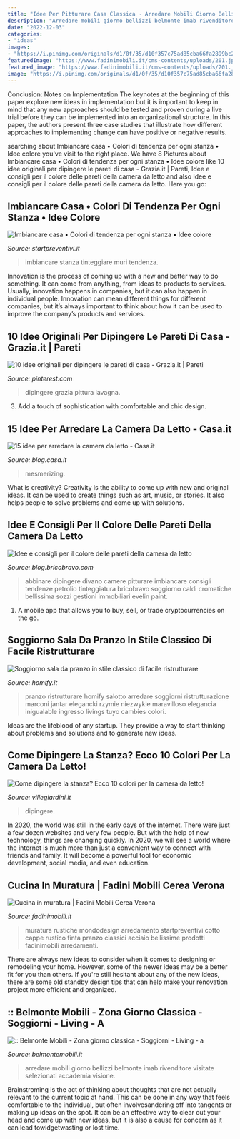 ```yaml
---
title: "Idee Per Pitturare Casa Classica ~ Arredare Mobili Giorno Bellizzi Belmonte Imab Rivenditore Visitate Selezionati Accademia Visione"
description: "Arredare mobili giorno bellizzi belmonte imab rivenditore visitate selezionati accademia visione"
date: "2022-12-03"
categories:
- "ideas"
images:
- "https://i.pinimg.com/originals/d1/0f/35/d10f357c75ad85cba66fa2899bc2c321.jpg"
featuredImage: "https://www.fadinimobili.it/cms-contents/uploads/201.jpg"
featured_image: "https://www.fadinimobili.it/cms-contents/uploads/201.jpg"
image: "https://i.pinimg.com/originals/d1/0f/35/d10f357c75ad85cba66fa2899bc2c321.jpg"
---
```



Conclusion: Notes on Implementation
The keynotes at the beginning of this paper explore new ideas in implementation but it is important to keep in mind that any new approaches should be tested and proven during a live trial before they can be implemented into an organizational structure. In this paper, the authors present three case studies that illustrate how different approaches to implementing change can have positive or negative results.

	

		
searching about Imbiancare casa • Colori di tendenza per ogni stanza • Idee colore you've visit to the right place. We have 8 Pictures about Imbiancare casa • Colori di tendenza per ogni stanza • Idee colore like 10 idee originali per dipingere le pareti di casa - Grazia.it | Pareti, Idee e consigli per il colore delle pareti della camera da letto and also Idee e consigli per il colore delle pareti della camera da letto. Here you go:
		
    
## Imbiancare Casa • Colori Di Tendenza Per Ogni Stanza • Idee Colore

<img loading=lazy src="https://www.startpreventivi.it/wp-content/themes/Avada-Child-Theme/images/Blog/Muri-Pareti/imbiancare-casa/7-imbiancare-casa.jpg" onerror="this.onerror=null;this.src='https://tse4.mm.bing.net/th?id=OIP.8EEo2LEYqx7g3yQc1tP47wHaKc&amp;pid=15.1';" alt="Imbiancare casa • Colori di tendenza per ogni stanza • Idee colore">

_Source: startpreventivi.it_

>imbiancare stanza tinteggiare muri tendenza. 

	

Innovation is the process of coming up with a new and better way to do something. It can come from anything, from ideas to products to services. Usually, innovation happens in companies, but it can also happen in individual people. Innovation can mean different things for different companies, but it’s always important to think about how it can be used to improve the company’s products and services.

    
## 10 Idee Originali Per Dipingere Le Pareti Di Casa - Grazia.it | Pareti

<img loading=lazy src="https://i.pinimg.com/originals/d1/0f/35/d10f357c75ad85cba66fa2899bc2c321.jpg" onerror="this.onerror=null;this.src='https://tse4.mm.bing.net/th?id=OIP.dYT6JBF6t3vcBdfdvcZqjwHaJ4&amp;pid=15.1';" alt="10 idee originali per dipingere le pareti di casa - Grazia.it | Pareti">

_Source: pinterest.com_

>dipingere grazia pittura lavagna. 

	

3. Add a touch of sophistication with comfortable and chic design.

    
## 15 Idee Per Arredare La Camera Da Letto - Casa.it

<img loading=lazy src="https://blog.casa.it/wp-content/uploads/2015/09/camera_da_letto4.jpg" onerror="this.onerror=null;this.src='https://tse4.mm.bing.net/th?id=OIP.wyvFABLqbIg5c5twnuncjwHaFj&amp;pid=15.1';" alt="15 idee per arredare la camera da letto - Casa.it">

_Source: blog.casa.it_

>mesmerizing. 

	

What is creativity?
Creativity is the ability to come up with new and original ideas. It can be used to create things such as art, music, or stories. It also helps people to solve problems and come up with solutions.

    
## Idee E Consigli Per Il Colore Delle Pareti Della Camera Da Letto

<img loading=lazy src="https://blog.bricobravo.com/wp-content/uploads/2018/01/cover-colore-pareti.jpg" onerror="this.onerror=null;this.src='https://tse4.mm.bing.net/th?id=OIP.dxUMAO3vVe4n1iZNNzGi0QHaFH&amp;pid=15.1';" alt="Idee e consigli per il colore delle pareti della camera da letto">

_Source: blog.bricobravo.com_

>abbinare dipingere divano camere pitturare imbiancare consigli tendenze petrolio tinteggiatura bricobravo soggiorno caldi cromatiche bellissima sozzi gestioni immobiliari evelin paint. 

	

1. A mobile app that allows you to buy, sell, or trade cryptocurrencies on the go.

    
## Soggiorno Sala Da Pranzo In Stile Classico Di Facile Ristrutturare

<img loading=lazy src="https://images.homify.com/images/a_0,c_limit,f_auto,h_1024,q_auto,w_1024/v1481709315/p/photo/image/1735777/marconi_roma_capilupo_4/foto-di-sala-da-pranzo-in-stile-classico-di-facile-ristrutturare.jpg" onerror="this.onerror=null;this.src='https://tse1.mm.bing.net/th?id=OIP.yktlpKZaJ0IQEd_PMIdJygHaE8&amp;pid=15.1';" alt="Soggiorno sala da pranzo in stile classico di facile ristrutturare">

_Source: homify.it_

>pranzo ristrutturare homify salotto arredare soggiorni ristrutturazione marconi jantar elegancki rzymie niezwykle maravilloso elegancia inigualable ingresso livings tuyo cambies colori. 

	

Ideas are the lifeblood of any startup. They provide a way to start thinking about problems and solutions and to generate new ideas.

    
## Come Dipingere La Stanza? Ecco 10 Colori Per La Camera Da Letto!

<img loading=lazy src="https://www.villegiardini.it/wp-content/uploads/2017/08/jarkaja_spalnja-4.jpg" onerror="this.onerror=null;this.src='https://tse1.mm.bing.net/th?id=OIP.Up-7mkqJOWLW4tsemtta5wHaFB&amp;pid=15.1';" alt="Come dipingere la stanza? Ecco 10 colori per la camera da letto!">

_Source: villegiardini.it_

>dipingere. 

	

In 2020, the world was still in the early days of the internet. There were just a few dozen websites and very few people. But with the help of new technology, things are changing quickly. In 2020, we will see a world where the internet is much more than just a convenient way to connect with friends and family. It will become a powerful tool for economic development, social media, and even education.

    
## Cucina In Muratura | Fadini Mobili Cerea Verona

<img loading=lazy src="https://www.fadinimobili.it/cms-contents/uploads/201.jpg" onerror="this.onerror=null;this.src='https://tse4.mm.bing.net/th?id=OIP.hxAlB5zsChysrMPDvRLZTwHaE6&amp;pid=15.1';" alt="Cucina in muratura | Fadini Mobili Cerea Verona">

_Source: fadinimobili.it_

>muratura rustiche mondodesign arredamento startpreventivi cotto cappe rustico finta pranzo classici acciaio bellissime prodotti fadinimobili arredamenti. 

	

There are always new ideas to consider when it comes to designing or remodeling your home. However, some of the newer ideas may be a better fit for you than others. If you're still hesitant about any of the new ideas, there are some old standby design tips that can help make your renovation project more efficient and organized.

    
## :: Belmonte Mobili - Zona Giorno Classica - Soggiorni - Living - A

<img loading=lazy src="http://www.belmontemobili.it/page/images/zona_giorno/classica/19.jpg" onerror="this.onerror=null;this.src='https://tse1.mm.bing.net/th?id=OIP.w1v5pct2FCEGYT7upOyfRQHaFj&amp;pid=15.1';" alt=":: Belmonte Mobili - Zona giorno classica - Soggiorni - Living - a">

_Source: belmontemobili.it_

>arredare mobili giorno bellizzi belmonte imab rivenditore visitate selezionati accademia visione. 

	

Brainstroming is the act of thinking about thoughts that are not actually relevant to the current topic at hand. This can be done in any way that feels comfortable to the individual, but often involvesandering off into tangents or making up ideas on the spot. It can be an effective way to clear out your head and come up with new ideas, but it is also a cause for concern as it can lead towidgetwasting or lost time.


